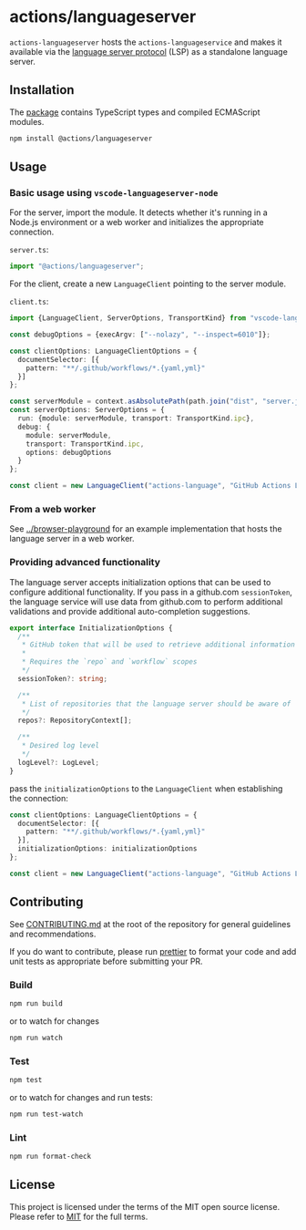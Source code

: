 # actions/languageserver

`actions-languageserver` hosts the `actions-languageservice` and makes it available via the [language server protocol](https://microsoft.github.io/language-server-protocol/) (LSP) as a standalone language server.

## Installation

The [package](https://www.npmjs.com/package/@actions/languageserver) contains TypeScript types and compiled ECMAScript modules.

```bash
npm install @actions/languageserver
```

## Usage

### Basic usage using `vscode-languageserver-node`

For the server, import the module. It detects whether it's running in a Node.js environment or a web worker and initializes the appropriate connection.

`server.ts`:

```typescript
import "@actions/languageserver";
```

For the client, create a new `LanguageClient` pointing to the server module.

`client.ts`:

```typescript
import {LanguageClient, ServerOptions, TransportKind} from "vscode-languageclient/node";

const debugOptions = {execArgv: ["--nolazy", "--inspect=6010"]};

const clientOptions: LanguageClientOptions = {
  documentSelector: [{
    pattern: "**/.github/workflows/*.{yaml,yml}"
  }]
};

const serverModule = context.asAbsolutePath(path.join("dist", "server.js"));
const serverOptions: ServerOptions = {
  run: {module: serverModule, transport: TransportKind.ipc},
  debug: {
    module: serverModule,
    transport: TransportKind.ipc,
    options: debugOptions
  }
};

const client = new LanguageClient("actions-language", "GitHub Actions Language Server", serverOptions, clientOptions);
```

### From a web worker

See [../browser-playground](../browser-playground) for an example implementation that hosts the language server in a web worker.

### Providing advanced functionality

The language server accepts initialization options that can be used to configure additional functionality. If you pass in a github.com `sessionToken`, the language service will use data from github.com to perform additional validations and provide additional auto-completion suggestions.

```typescript
export interface InitializationOptions {
  /**
   * GitHub token that will be used to retrieve additional information from github.com
   *
   * Requires the `repo` and `workflow` scopes
   */
  sessionToken?: string;

  /**
   * List of repositories that the language server should be aware of
   */
  repos?: RepositoryContext[];

  /**
   * Desired log level
   */
  logLevel?: LogLevel;
}
```

pass the `initializationOptions` to the `LanguageClient` when establishing the connection:

```typescript
const clientOptions: LanguageClientOptions = {
  documentSelector: [{
    pattern: "**/.github/workflows/*.{yaml,yml}"
  }],
  initializationOptions: initializationOptions
};

const client = new LanguageClient("actions-language", "GitHub Actions Language Server", serverOptions, clientOptions);
```

## Contributing

See [CONTRIBUTING.md](../CONTRIBUTING.md) at the root of the repository for general guidelines and recommendations.

If you do want to contribute, please run [prettier](https://prettier.io/) to format your code and add unit tests as appropriate before submitting your PR.

### Build

```bash
npm run build
```

or to watch for changes

```bash
npm run watch
```

### Test

```bash
npm test
```

or to watch for changes and run tests:

```bash
npm run test-watch
```

### Lint

```bash
npm run format-check
```

## License

This project is licensed under the terms of the MIT open source license. Please refer to [MIT](../LICENSE) for the full terms.

